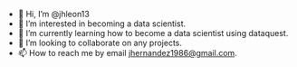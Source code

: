 - 👋 Hi, I’m @jhleon13
- 👀 I’m interested in becoming a data scientist.
- 🌱 I’m currently learning how to become a data scientist using dataquest.
- 💞️ I’m looking to collaborate on any projects.
- 📫 How to reach me by email jhernandez1986@gmail.com.

<!---
jhleon13/jhleon13 is a ✨ special ✨ repository because its `README.md` (this file) appears on your GitHub profile.
You can click the Preview link to take a look at your changes.
--->
